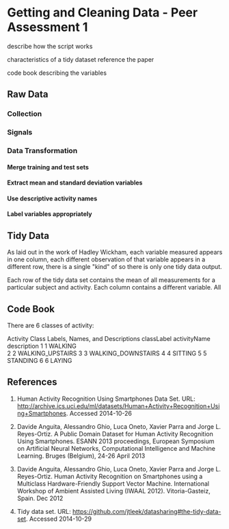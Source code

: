 # Getting and Cleaning Data - Peer Assessment 1

describe how the script works

characteristics of a tidy dataset
reference the paper

code book describing the variables

## Raw Data

### Collection

### Signals

### Data Transformation

#### Merge training and test sets

#### Extract mean and standard deviation variables

#### Use descriptive activity names

#### Label variables appropriately


## Tidy Data
As laid out in the work of Hadley Wickham, each variable measured appears in one
column, each different observation of that variable appears in a different row, 
there is a single "kind" of so there is only one tidy data output. 

Each row of the tidy data set contains the mean of all measurements for a 
particular subject and activity. Each column contains a different variable. All


## Code Book

There are 6 classes of activity:

Activity Class Labels, Names, and Descriptions
  classLabel       activityName     description
1          1            WALKING     
2          2   WALKING_UPSTAIRS
3          3 WALKING_DOWNSTAIRS
4          4            SITTING
5          5           STANDING
6          6             LAYING

## References
1. Human Activity Recognition Using Smartphones Data Set. URL: http://archive.ics.uci.edu/ml/datasets/Human+Activity+Recognition+Using+Smartphones. Accessed 2014-10-26

2. Davide Anguita, Alessandro Ghio, Luca Oneto, Xavier Parra and Jorge L. Reyes-Ortiz. A Public Domain Dataset for Human Activity Recognition Using Smartphones. ESANN 2013 proceedings, European Symposium on Artificial Neural Networks, Computational Intelligence and Machine Learning. Bruges (Belgium), 24-26 April 2013

3. Davide Anguita, Alessandro Ghio, Luca Oneto, Xavier Parra and Jorge L. Reyes-Ortiz. Human Activity Recognition on Smartphones using a Multiclass Hardware-Friendly Support Vector Machine. International Workshop of Ambient Assisted Living (IWAAL 2012). Vitoria-Gasteiz, Spain. Dec 2012

4. Tidy data set. URL: https://github.com/jtleek/datasharing#the-tidy-data-set. Accessed 2014-10-29
